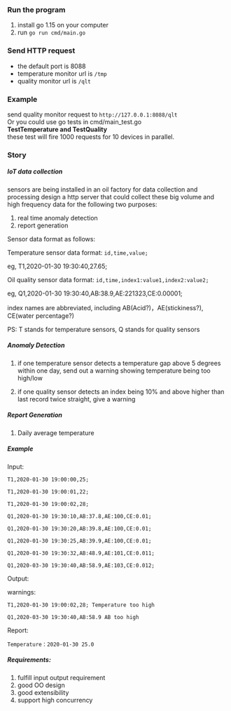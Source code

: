 ### Run the program
1. install go 1.15 on your computer
2. run `go run cmd/main.go`

### Send HTTP request
- the default port is 8088 
- temperature monitor url is `/tmp` 
- quality monitor url is `/qlt` 

### Example
send quality monitor request to `http://127.0.0.1:8088/qlt`  
Or you could use go tests in cmd/main_test.go  
**TestTemperature and TestQuality**    
these test will fire 1000 requests for 10 devices in parallel.    

### Story

##### IoT data collection

<p>sensors are being installed in an oil factory for data collection and processing
design a http server that could collect these big volume and high frequency data for the following two purposes:

1. real time anomaly detection
2. report generation


Sensor data format as follows:

Temperature sensor data format: `id,time,value;`

eg, T1,2020-01-30 19:30:40,27.65;

Oil quality sensor data format: `id,time,index1:value1,index2:value2;`

eg, Q1,2020-01-30 19:30:40,AB:38.9,AE:221323,CE:0.00001;

index names are abbreviated, including AB(Acid?)，AE(stickiness?), CE(water percentage?)

PS: T stands for temperature sensors, Q stands for quality sensors
</p>
 
##### Anomaly Detection

1. if one temperature sensor detects a temperature gap above 5 degrees within one day, send out a warning showing temperature being too high/low

2. if one quality sensor detects an index being 10% and above higher than last record twice straight, give a warning  


##### Report Generation

1. Daily average temperature  


##### Example

Input:
```
T1,2020-01-30 19:00:00,25;

T1,2020-01-30 19:00:01,22;

T1,2020-01-30 19:00:02,28;

Q1,2020-01-30 19:30:10,AB:37.8,AE:100,CE:0.01;

Q1,2020-01-30 19:30:20,AB:39.8,AE:100,CE:0.01;

Q1,2020-01-30 19:30:25,AB:39.9,AE:100,CE:0.01;

Q1,2020-01-30 19:30:32,AB:48.9,AE:101,CE:0.011;

Q1,2020-03-30 19:30:40,AB:58.9,AE:103,CE:0.012;
```


Output:

warnings:

`T1,2020-01-30 19:00:02,28; Temperature too high`

`Q1,2020-03-30 19:30:40,AB:58.9 AB too high`

Report:

`Temperature：2020-01-30 25.0`


##### Requirements:

1. fulfill input output requirement
2. good OO design
3. good extensibility
4. support high concurrency


